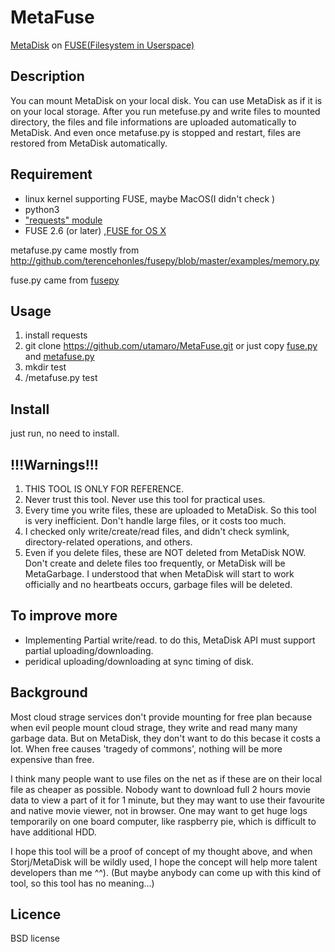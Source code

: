 MetaFuse
====

[MetaDisk](http://metadisk.org/) on [FUSE(Filesystem in Userspace)](http://fuse.sourceforge.net/)

## Description
You can mount MetaDisk on your local disk. You can use MetaDisk as if it is on your local storage.
After you run metefuse.py and write files to mounted directory, the files and file informations are uploaded automatically to MetaDisk.
And even once metafuse.py is stopped and restart, files are restored from MetaDisk automatically.

## Requirement
* linux kernel supporting FUSE, maybe MacOS(I didn't check )
* python3
* ["requests" module](http://docs.python-requests.org/en/latest/)
* FUSE 2.6 (or later) ,[FUSE for OS X](http://osxfuse.github.io/)

metafuse.py came mostly from http://github.com/terencehonles/fusepy/blob/master/examples/memory.py

fuse.py came from [fusepy](http://github.com/terencehonles/fusepy)

## Usage
1. install requests
1. git clone https://github.com/utamaro/MetaFuse.git
or just copy [fuse.py](https://raw.githubusercontent.com/utamaro/MetaFuse/master/fuse.py) and [metafuse.py](https://raw.githubusercontent.com/utamaro/MetaFuse/master/metafuse.py)
1. mkdir test
1. /metafuse.py test

## Install
just run, no need to install.

## !!!Warnings!!!
1. THIS TOOL IS ONLY FOR REFERENCE.
1. Never trust this tool. Never use this tool for practical uses.
1. Every time you write files, these are uploaded to MetaDisk. So this tool is very inefficient. Don't handle large files, or it costs too much.
1. I checked only write/create/read files, and didn't check symlink, directory-related operations, and others.
1. Even if you delete files, these are NOT deleted from MetaDisk NOW.  Don't create and delete files too frequently, or MetaDisk will be MetaGarbage. I understood that when  MetaDisk will start to work officially and no heartbeats occurs, garbage files will be deleted.

## To improve more
* Implementing Partial write/read. to do this, MetaDisk API must support partial uploading/downloading.
* peridical uploading/downloading at sync timing of disk.

## Background
Most cloud strage services don't provide mounting for free plan because when evil people mount cloud strage, they write and read many many garbage data. But on MetaDisk, they don't want to do this becase it costs a lot. When free causes 'tragedy of commons', nothing will be more expensive than free.

I think many people want to use files on the net as if these are on their local file as cheaper as possible. Nobody want to download full 2 hours movie data to view a part of it for 1 minute, but they may want to use their favourite and native movie viewer, not in browser. One may want to get huge logs temporarily on one board computer, like raspberry pie, which is difficult to have additional HDD.

I hope this tool will be a proof of concept of my thought above, and
when Storj/MetaDisk will be wildly used, I hope the concept will help more talent developers than me ^^).
(But maybe anybody can come up with this  kind of tool, so this tool has no meaning...)


## Licence
BSD license

